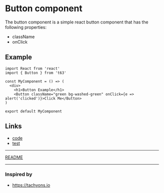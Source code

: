 # Button component

The button component is a simple react button component that has the following properties:

* className
* onClick

## Example

```
import React from 'react'
import { Button } from 't63'

const MyComponent = () => (
  <div>
    <h1>Button Example</h1>
    <Button className="green bg-washed-green" onClick={e => alert('clicked')}>Click Me</Button>
)

export default MyComponent

```

## Links

* [code](index.js)
* [test](test.js)

---

[README](../../README.md)

---

### Inspired by

* https://tachyons.io
